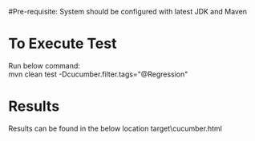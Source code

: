 
#Pre-requisite:
System should be configured with latest JDK and Maven

# To Execute Test
Run below command: <br> 
mvn clean test -Dcucumber.filter.tags="@Regression"

# Results
Results can be found in the below location
target\cucumber.html
